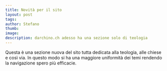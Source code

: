 ```yaml
---
title: Novità per il sito
layout: post
tags: 
author: Stefano
thumb:
image:
description: darchino.ch adesso ha una sezione solo di teologia
---
```


Questa è una sezione nuova del sito tutta dedicata alla teologia, alle chiese e così via. In questo modo si ha una maggiore uniformità dei temi rendendo la navigazione spero più efficacie.

